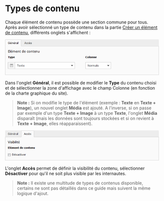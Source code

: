 # Types de contenu

Chaque élément de contenu possède une section commune pour tous. Après avoir sélectionné un type de contenu dans la partie [Créer un élément de contenu](../creer-un-element-de-contenu.md), différents onglets s'affichent :

![](../../.gitbook/assets/add_content_generique.png)

Dans l'onglet **Général**, il est possible de modifier le **Type** du contenu choisi et de sélectionner la zone d'affichage avec le champ Colonne \(en fonction de la charte graphique du site\).

> **Note :** Si on modifie le type de l'élément \(exemple : **Texte** en **Texte + Image**\), un nouvel onglet **Média** est ajouté. A l'inverse, si on passe par exemple d'un type **Texte + Image** à un type **Texte**, l'onglet **Média** disparaît \(mais les données sont toujours stockées et si on revient à **Texte + Image**, elles réapparaissent\).

![](../../.gitbook/assets/add_content_acces.png)

L'onglet **Accès** permet de définir la visibilité du contenu, sélectionner **Désactiver** pour qu'il ne soit plus visible par les internautes.

> **Note :** Il existe une multitude de types de contenus disponible, certains ne sont pas détaillés dans ce guide mais suivent la même logique d'ajout.

